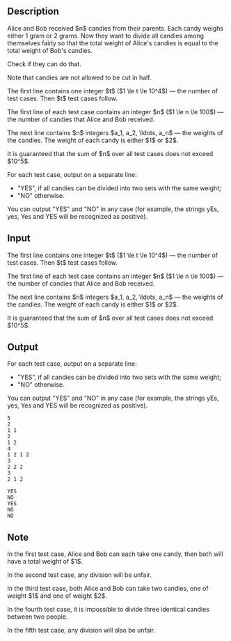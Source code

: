 ## Description

<div><p>Alice and Bob received $n$ candies from their parents. <span class="tex-font-style-bf">Each candy weighs either 1 gram or 2 grams</span>. Now they want to divide all candies among themselves fairly so that the total weight of Alice's candies is equal to the total weight of Bob's candies.</p><p>Check if they can do that.</p><p>Note that candies <span class="tex-font-style-bf">are not allowed to be cut in half</span>.</p></div><div class="input-specification"><p>The first line contains one integer $t$ ($1 \le t \le 10^4$)&nbsp;— the number of test cases. Then $t$ test cases follow.</p><p>The first line of each test case contains an integer $n$ ($1 \le n \le 100$)&nbsp;— the number of candies that Alice and Bob received.</p><p>The next line contains $n$ integers $a_1, a_2, \ldots, a_n$&nbsp;— the weights of the candies. The weight of each candy is either $1$ or $2$.</p><p>It is guaranteed that the sum of $n$ over all test cases does not exceed $10^5$.</p></div><div class="output-specification"><p>For each test case, output on a separate line: </p><ul> <li> "<span class="tex-font-style-tt">YES</span>", if all candies can be divided into two sets with the same weight; </li><li> "<span class="tex-font-style-tt">NO</span>" otherwise. </li></ul><p>You can output "<span class="tex-font-style-tt">YES</span>" and "<span class="tex-font-style-tt">NO</span>" in any case (for example, the strings <span class="tex-font-style-tt">yEs</span>, <span class="tex-font-style-tt">yes</span>, <span class="tex-font-style-tt">Yes</span> and <span class="tex-font-style-tt">YES</span> will be recognized as positive).</p></div>

## Input

<p>The first line contains one integer $t$ ($1 \le t \le 10^4$)&nbsp;— the number of test cases. Then $t$ test cases follow.</p><p>The first line of each test case contains an integer $n$ ($1 \le n \le 100$)&nbsp;— the number of candies that Alice and Bob received.</p><p>The next line contains $n$ integers $a_1, a_2, \ldots, a_n$&nbsp;— the weights of the candies. The weight of each candy is either $1$ or $2$.</p><p>It is guaranteed that the sum of $n$ over all test cases does not exceed $10^5$.</p>

## Output

<p>For each test case, output on a separate line: </p><ul> <li> "<span class="tex-font-style-tt">YES</span>", if all candies can be divided into two sets with the same weight; </li><li> "<span class="tex-font-style-tt">NO</span>" otherwise. </li></ul><p>You can output "<span class="tex-font-style-tt">YES</span>" and "<span class="tex-font-style-tt">NO</span>" in any case (for example, the strings <span class="tex-font-style-tt">yEs</span>, <span class="tex-font-style-tt">yes</span>, <span class="tex-font-style-tt">Yes</span> and <span class="tex-font-style-tt">YES</span> will be recognized as positive).</p>





```input1
5
2
1 1
2
1 2
4
1 2 1 2
3
2 2 2
3
2 1 2
```




```output1
YES
NO
YES
NO
NO
```



## Note

<p>In the first test case, Alice and Bob can each take one candy, then both will have a total weight of $1$.</p><p>In the second test case, any division will be unfair.</p><p>In the third test case, both Alice and Bob can take two candies, one of weight $1$ and one of weight $2$.</p><p>In the fourth test case, it is impossible to divide three identical candies between two people.</p><p>In the fifth test case, any division will also be unfair.</p>
